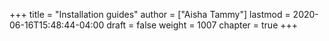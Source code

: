 +++
title = "Installation guides"
author = ["Aisha Tammy"]
lastmod = 2020-06-16T15:48:44-04:00
draft = false
weight = 1007
chapter = true
+++
